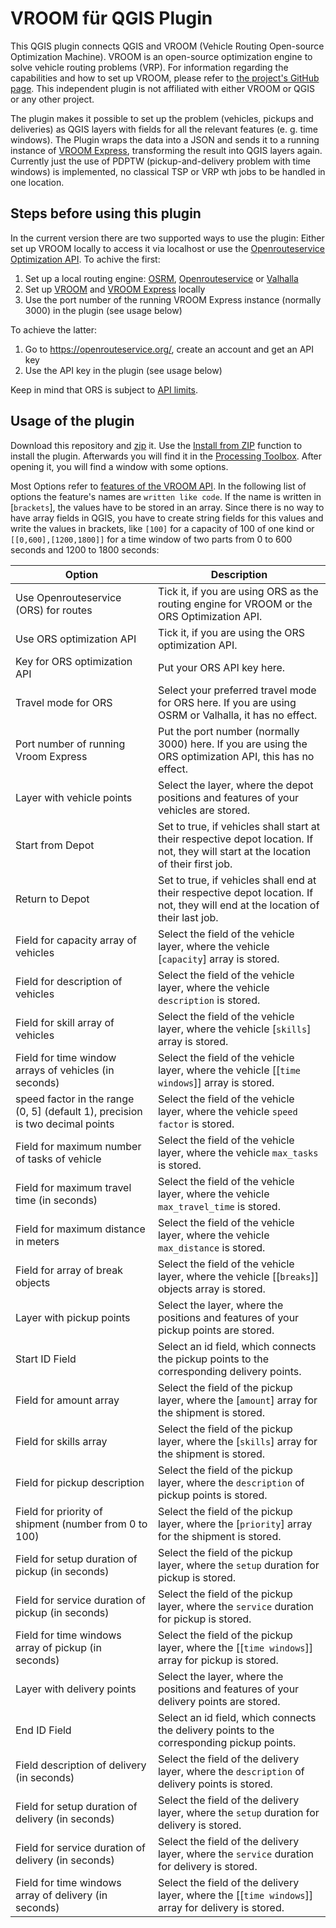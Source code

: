 # VROOM für QGIS Plugin

This QGIS plugin connects QGIS and VROOM (Vehicle Routing Open-source Optimization Machine). VROOM is an open-source optimization engine to solve vehicle routing problems (VRP). For information regarding the capabilities and how to set up VROOM, please refer to [the project's GitHub page](https://github.com/VROOM-Project/vroom). This independent plugin is not affiliated with either VROOM or QGIS or any other project.

The plugin makes it possible to set up the problem (vehicles, pickups and deliveries) as QGIS layers with fields for all the relevant features (e.&nbsp;g. time windows). The Plugin wraps the data into a JSON and sends it to a running instance of [VROOM Express](https://github.com/VROOM-Project/vroom-express), transforming the result into QGIS layers again. Currently just the use of PDPTW (pickup-and-delivery problem with time windows) is implemented, no classical TSP or VRP wth jobs to be handled in one location.

## Steps before using this plugin

In the current version there are two supported ways to use the plugin: Either set up VROOM locally to access it via localhost or use the [Openrouteservice](https://openrouteservice.org/) [Optimization API](https://openrouteservice.org/dev/#/api-docs/optimization). To achive the first:

1. Set up a local routing engine: [OSRM](https://github.com/Project-OSRM/osrm-backend), [Openrouteservice](https://github.com/GIScience/openrouteservice) or [Valhalla](https://github.com/valhalla/valhalla)
2. Set up [VROOM](https://github.com/VROOM-Project/vroom) and [VROOM Express](https://github.com/VROOM-Project/vroom-express) locally
3. Use the port number of the running VROOM Express instance (normally 3000) in the plugin (see usage below)

To achieve the latter:
1. Go to https://openrouteservice.org/, create an account and get an API key
2. Use the API key in the plugin (see usage below)

Keep in mind that ORS is subject to [API limits](https://openrouteservice.org/restrictions/).

## Usage of the plugin

Download this repository and [zip](https://en.wikipedia.org/wiki/ZIP_(file_format)) it. Use the [Install from ZIP](https://docs.qgis.org/3.40/en/docs/user_manual/plugins/plugins.html#the-install-from-zip-tab) function to install the plugin. Afterwards you will find it in the [Processing Toolbox](https://docs.qgis.org/3.40/en/docs/user_manual/processing/toolbox.html). After opening it, you will find a window with some options.

Most Options refer to [features of the VROOM API](https://github.com/VROOM-Project/vroom/blob/master/docs/API.md). In the following list of options the feature's names are `written like code`. If the name is written in [`brackets`], the values have to be stored in an array. Since there is no way to have array fields in QGIS, you have to create string fields for this values and write the values in brackets, like `[100]` for a capacity of 100 of one kind or `[[0,600],[1200,1800]]` for a time window of two parts from 0 to 600 seconds and 1200 to 1800 seconds:


| Option | Description |
|--------|-------------|
| Use Openrouteservice (ORS) for routes | Tick it, if you are using ORS as the routing engine for VROOM or the ORS Optimization API. |
| Use ORS optimization API | Tick it, if you are using the ORS optimization API. |
| Key for ORS optimization API | Put your ORS API key here. |
| Travel mode for ORS | Select your preferred travel mode for ORS here. If you are using OSRM or Valhalla, it has no effect. |
| Port number of running Vroom Express | Put the port number (normally 3000) here. If you are using the ORS optimization API, this has no effect. |
| Layer with vehicle points | Select the layer, where the depot positions and features of your vehicles are stored. |
| Start from Depot | Set to true, if vehicles shall start at their respective depot location. If not, they will start at the location of their first job. |
| Return to Depot | Set to true, if vehicles shall end at their respective depot location. If not, they will end at the location of their last job. |
| Field for capacity array of vehicles | Select the field of the vehicle layer, where the vehicle [`capacity`] array is stored. |
| Field for description of vehicles | Select the field of the vehicle layer, where the vehicle `description` is stored. |
| Field for skill array of vehicles | Select the field of the vehicle layer, where the vehicle [`skills`] array is stored. |
| Field for time window arrays of vehicles (in seconds) | Select the field of the vehicle layer, where the vehicle [[`time windows`]] array is stored. |
| speed factor in the range (0, 5] (default 1), precision is two decimal points | Select the field of the vehicle layer, where the vehicle `speed factor` is stored. |
| Field for maximum number of tasks of vehicle | Select the field of the vehicle layer, where the vehicle `max_tasks` is stored. |
| Field for maximum travel time (in seconds) | Select the field of the vehicle layer, where the vehicle `max_travel_time` is stored. |
| Field for maximum distance in meters | Select the field of the vehicle layer, where the vehicle `max_distance` is stored. |
| Field for array of break objects | Select the field of the vehicle layer, where the vehicle [[`breaks`]] objects array is stored. |
| Layer with pickup points | Select the layer, where the positions and features of your pickup points are stored. |
| Start ID Field | Select an id field, which connects the pickup points to the corresponding delivery points. |
| Field for amount array | Select the field of the pickup layer, where the [`amount`] array for the shipment is stored. |
| Field for skills array | Select the field of the pickup layer, where the [`skills`] array for the shipment is stored. |
| Field for pickup description | Select the field of the pickup layer, where the `description` of pickup points is stored. |
| Field for priority of shipment (number from 0 to 100) | Select the field of the pickup layer, where the [`priority`] array for the shipment is stored. |
| Field for setup duration of pickup (in seconds) | Select the field of the pickup layer, where the `setup` duration for pickup is stored. |
| Field for service duration of pickup (in seconds) | Select the field of the pickup layer, where the `service` duration for pickup is stored. |
| Field for time windows array of pickup (in seconds) | Select the field of the pickup layer, where the [[`time windows`]] array for pickup is stored. |
| Layer with delivery points | Select the layer, where the positions and features of your delivery points are stored. |
| End ID Field | Select an id field, which connects the delivery points to the corresponding pickup points. |
| Field description of delivery (in seconds)| Select the field of the delivery layer, where the `description` of delivery points is stored. |
| Field for setup duration of delivery  (in seconds)| Select the field of the delivery layer, where the `setup` duration for delivery is stored. |
| Field for service duration of delivery  (in seconds)| Select the field of the delivery layer, where the `service` duration for delivery is stored. |
| Field for time windows array of delivery (in seconds) | Select the field of the delivery layer, where the [[`time windows`]] array for delivery is stored. |








